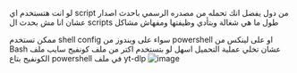 لو انت هتستخدم اي script من دول يفضل انك تحمله من مصدره الرسمي باحدث اصدار عشان انا مش بحدث ال scripts طول ما هي شغالة وبتأدي وظيفتها ومفهاش مشاكل 


ممكن تستخدم shell config سواء على ويندوز من powershell او على لينكس من Bash عشان تخلي عملية التحميل اسهل لو بتستخدم اكتر من ملف كونفيج 
سايب ملف الكونفيج بتاع powershell في ملف yt-dlp
![image](https://github.com/user-attachments/assets/a352765a-ffd5-4f52-ad20-bd5c7d1ed4a4)
